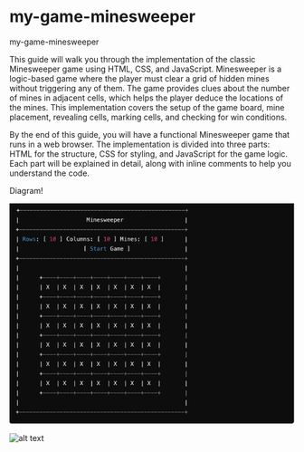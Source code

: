 # my-game-minesweeper
my-game-minesweeper

This guide will walk you through the implementation of the classic Minesweeper game using HTML, CSS, and JavaScript. Minesweeper is a logic-based game where the player must clear a grid of hidden mines without triggering any of them. The game provides clues about the number of mines in adjacent cells, which helps the player deduce the locations of the mines. This implementation covers the setup of the game board, mine placement, revealing cells, marking cells, and checking for win conditions.

By the end of this guide, you will have a functional Minesweeper game that runs in a web browser. The implementation is divided into three parts: HTML for the structure, CSS for styling, and JavaScript for the game logic. Each part will be explained in detail, along with inline comments to help you understand the code.

Diagram!

![alt text](image.png)

![alt text](<Screenshot 2024-08-06 at 9.37.05 AM.png>)
